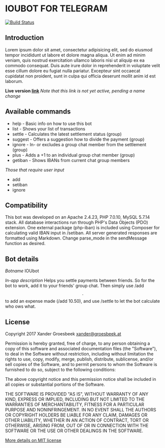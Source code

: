 # IOUBOT FOR TELEGRAM


[![Build Status](https://travis-ci.org/axtg/bots.iou.svg?branch=master)](https://travis-ci.org/axtg/bots.iou)


## Introduction
Lorem ipsum dolor sit amet, consectetur adipisicing elit, sed do eiusmod
tempor incididunt ut labore et dolore magna aliqua. Ut enim ad minim veniam,
quis nostrud exercitation ullamco laboris nisi ut aliquip ex ea commodo
consequat. Duis aute irure dolor in reprehenderit in voluptate velit esse
cillum dolore eu fugiat nulla pariatur. Excepteur sint occaecat cupidatat non
proident, sunt in culpa qui officia deserunt mollit anim id est laborum.

**Live version [link](http://telegram.me/ioubot)**
_Note that this link is not yet active, pending a name change_


## Available commands 
* help - Basic info on how to use this bot
* list - Shows your list of transactions 
* settle - Calculates the latest settlement status (group)
* suggest - Offers a suggestion how to divide the payment (group)
* ignore - In- or excludes a group chat member from the settlement (group)
* plus - Adds a +1 to an individual group chat member (group)
* getiban - Shows IBANs from current chat group members

_Those that require user input_
* add <amount>
* setiban <iban>
* ignore <user>


## Compatibility
This bot was developed on an Apache 2.4.23, PHP 7.0.10, MySQL 5.7.14 stack.
All database interactions run through PHP's Data Objects (PDO) extension.
One external package (php-iban) is included using Composer for calculating valid IBAN input in /setiban.
All server generated responses are formatted using Markdown. Change parse_mode in the sendMessage function as desired. 


## Bot details
*Botname*
IOUbot

*In-app description* 
Helps you settle payments between friends. So for the bot to work, add it to your friends' group chat. Then simply use /add $$.$$ to add an expense made (/add 10.50), and use /settle to let the bot calculate who ows what.


## License
Copyright 2017 Xander Groesbeek <xander@groesbeek.at>

Permission is hereby granted, free of charge, to any person obtaining a copy of this software and associated documentation files (the "Software"), to deal in the Software without restriction, including without limitation the rights to use, copy, modify, merge, publish, distribute, sublicense, and/or sell copies of the Software, and to permit persons to whom the Software is furnished to do so, subject to the following conditions:

The above copyright notice and this permission notice shall be included in all copies or substantial portions of the Software.

THE SOFTWARE IS PROVIDED "AS IS", WITHOUT WARRANTY OF ANY KIND, EXPRESS OR IMPLIED, INCLUDING BUT NOT LIMITED TO THE WARRANTIES OF MERCHANTABILITY, FITNESS FOR A PARTICULAR PURPOSE AND NONINFRINGEMENT. IN NO EVENT SHALL THE AUTHORS OR COPYRIGHT HOLDERS BE LIABLE FOR ANY CLAIM, DAMAGES OR OTHER LIABILITY, WHETHER IN AN ACTION OF CONTRACT, TORT OR OTHERWISE, ARISING FROM, OUT OF OR IN CONNECTION WITH THE SOFTWARE OR THE USE OR OTHER DEALINGS IN THE SOFTWARE.

[More details on MIT license](https://tldrlegal.com/license/mit-license)
